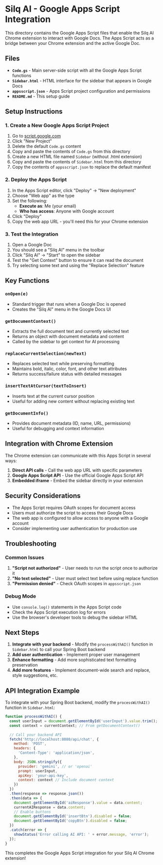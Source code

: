 # Silq AI - Google Apps Script Integration

This directory contains the Google Apps Script files that enable the Silq AI Chrome extension to interact with Google Docs. The Apps Script acts as a bridge between your Chrome extension and the active Google Doc.

## Files

- **`Code.gs`** - Main server-side script with all the Google Apps Script functions
- **`Sidebar.html`** - HTML interface for the sidebar that appears in Google Docs
- **`appsscript.json`** - Apps Script project configuration and permissions
- **`README.md`** - This setup guide

## Setup Instructions

### 1. Create a New Google Apps Script Project

1. Go to [script.google.com](https://script.google.com)
2. Click "New Project"
3. Delete the default `Code.gs` content
4. Copy and paste the contents of `Code.gs` from this directory
5. Create a new HTML file named `Sidebar` (without .html extension)
6. Copy and paste the contents of `Sidebar.html` from this directory
7. Copy the contents of `appsscript.json` to replace the default manifest

### 2. Deploy the Apps Script

1. In the Apps Script editor, click "Deploy" → "New deployment"
2. Choose "Web app" as the type
3. Set the following:
   - **Execute as**: Me (your email)
   - **Who has access**: Anyone with Google account
4. Click "Deploy"
5. Copy the web app URL - you'll need this for your Chrome extension

### 3. Test the Integration

1. Open a Google Doc
2. You should see a "Silq AI" menu in the toolbar
3. Click "Silq AI" → "Start" to open the sidebar
4. Test the "Get Context" button to ensure it can read the document
5. Try selecting some text and using the "Replace Selection" feature

## Key Functions

### `onOpen(e)`
- Standard trigger that runs when a Google Doc is opened
- Creates the "Silq AI" menu in the Google Docs UI

### `getDocumentContext()`
- Extracts the full document text and currently selected text
- Returns an object with document metadata and content
- Called by the sidebar to get context for AI processing

### `replaceCurrentSelection(newText)`
- Replaces selected text while preserving formatting
- Maintains bold, italic, color, font, and other text attributes
- Returns success/failure status with detailed messages

### `insertTextAtCursor(textToInsert)`
- Inserts text at the current cursor position
- Useful for adding new content without replacing existing text

### `getDocumentInfo()`
- Provides document metadata (ID, name, URL, permissions)
- Useful for debugging and context information

## Integration with Chrome Extension

The Chrome extension can communicate with this Apps Script in several ways:

1. **Direct API calls** - Call the web app URL with specific parameters
2. **Google Apps Script API** - Use the official Google Apps Script API
3. **Embedded iframe** - Embed the sidebar directly in your extension

## Security Considerations

- The Apps Script requires OAuth scopes for document access
- Users must authorize the script to access their Google Docs
- The web app is configured to allow access to anyone with a Google account
- Consider implementing user authentication for production use

## Troubleshooting

### Common Issues

1. **"Script not authorized"** - User needs to run the script once to authorize it
2. **"No text selected"** - User must select text before using replace function
3. **"Permission denied"** - Check OAuth scopes in `appsscript.json`

### Debug Mode

- Use `console.log()` statements in the Apps Script code
- Check the Apps Script execution log for errors
- Use the browser's developer tools to debug the sidebar HTML

## Next Steps

1. **Integrate with your backend** - Modify the `processWithAI()` function in `Sidebar.html` to call your Spring Boot backend
2. **Add user authentication** - Implement proper user management
3. **Enhance formatting** - Add more sophisticated text formatting preservation
4. **Add more features** - Implement document-wide search and replace, style suggestions, etc.

## API Integration Example

To integrate with your Spring Boot backend, modify the `processWithAI()` function in `Sidebar.html`:

```javascript
function processWithAI() {
  const userInput = document.getElementById('userInput').value.trim();
  const context = currentContext; // From getDocumentContext()
  
  // Call your backend API
  fetch('http://localhost:8080/api/chat', {
    method: 'POST',
    headers: {
      'Content-Type': 'application/json',
    },
    body: JSON.stringify({
      provider: 'gemini', // or 'openai'
      prompt: userInput,
      apiKey: 'your-api-key',
      context: context // Include document context
    })
  })
  .then(response => response.json())
  .then(data => {
    document.getElementById('aiResponse').value = data.content;
    currentAIResponse = data.content;
    // Enable buttons
    document.getElementById('insertBtn').disabled = false;
    document.getElementById('copyBtn').disabled = false;
  })
  .catch(error => {
    showStatus('Error calling AI API: ' + error.message, 'error');
  });
}
```

This completes the Google Apps Script integration for your Silq AI Chrome extension!

